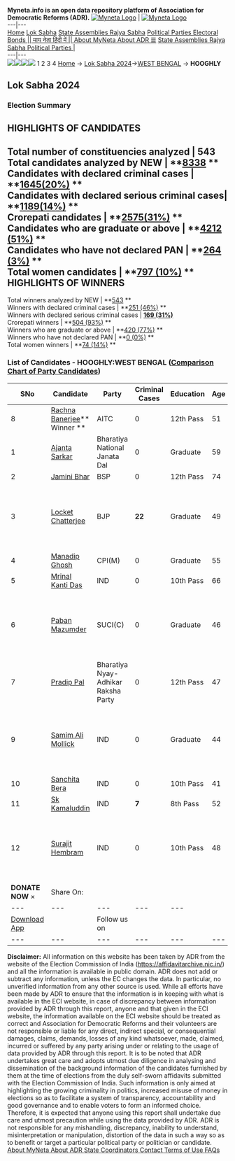 **Myneta.info is an open data repository platform of Association for Democratic Reforms (ADR).**
[![Myneta Logo](https://www.myneta.info/lib/img/myneta-logo.png)](https://www.myneta.info/) | [![Myneta Logo](https://www.myneta.info/lib/img/adr-logo.png)](https://adrindia.org)  
---|---  
[Home](https://www.myneta.info/) [Lok Sabha](https://www.myneta.info/#ls "Lok Sabha") [ State Assemblies ](https://www.myneta.info/#sa "State Assemblies") [Rajya Sabha](https://www.myneta.info/#rs "Rajya Sabha") [Political Parties ](https://www.myneta.info/party "Political Parties") [ Electoral Bonds ](https://www.myneta.info/electoral_bonds "Electoral Bonds") [ || माय नेता हिंदी में || ](https://translate.google.co.in/translate?prev=hp&hl=en&js=y&u=www.myneta.info&sl=en&tl=hi&history_state0=) [ About MyNeta ](https://adrindia.org/content/about-myneta) [ About ADR ](https://adrindia.org/about-adr/who-we-are) [☰](javascript:void\(0\))
[ State Assemblies ](https://www.myneta.info/#sa "State Assemblies") [ Rajya Sabha ](https://www.myneta.info/#rs "Rajya Sabha") [ Political Parties ](https://www.myneta.info/party "Political Parties")
|   
---|---  
![](https://www.myneta.info/lib/img/banner/banner-1.png)![](https://www.myneta.info/lib/img/banner/banner-2.png)![](https://www.myneta.info/lib/img/banner/banner-3.png)![](https://www.myneta.info/lib/img/banner/banner-4.png)
1  2  3  4 
[Home](https://www.myneta.info/) → [Lok Sabha 2024](https://www.myneta.info/LokSabha2024/)→[WEST BENGAL](https://www.myneta.info/LokSabha2024/index.php?action=show_constituencies&state_id=36) → **HOOGHLY**
### 
## Lok Sabha 2024
###  Election Summary 
HIGHLIGHTS OF CANDIDATES  
---  
Total number of constituencies analyzed |  543   
Total candidates analyzed by NEW | **[8338](https://www.myneta.info/LokSabha2024/index.php?action=summary&subAction=candidates_analyzed&sort=candidate#summary) **  
Candidates with declared criminal cases | **[1645(20%)](https://www.myneta.info/LokSabha2024/index.php?action=summary&subAction=crime&sort=candidate#summary) **  
Candidates with declared serious criminal cases| **[1189(14%)](https://www.myneta.info/LokSabha2024/index.php?action=summary&subAction=serious_crime&sort=candidate#summary) **  
Crorepati candidates | **[2575(31%)](https://www.myneta.info/LokSabha2024/index.php?action=summary&subAction=crorepati&sort=candidate#summary) **  
Candidates who are graduate or above | **[4212 (51%)](https://www.myneta.info/LokSabha2024/index.php?action=summary&subAction=education&sort=candidate#summary) **  
Candidates who have not declared PAN | **[264 (3%)](https://www.myneta.info/LokSabha2024/index.php?action=summary&subAction=without_pan&sort=candidate#summary) **  
Total women candidates | **[797 (10%)](https://www.myneta.info/LokSabha2024/index.php?action=summary&subAction=women_candidate&sort=candidate#summary) **  
HIGHLIGHTS OF WINNERS  
---  
Total winners analyzed by NEW | **[543](https://www.myneta.info/LokSabha2024/index.php?action=summary&subAction=winner_analyzed&sort=candidate#summary) **  
Winners with declared criminal cases | **[251 (46%)](https://www.myneta.info/LokSabha2024/index.php?action=summary&subAction=winner_crime&sort=candidate#summary) **  
Winners with declared serious criminal cases | **[169 (31%)](https://www.myneta.info/LokSabha2024/index.php?action=summary&subAction=winner_serious_crime&sort=candidate#summary)**  
Crorepati winners | **[504 (93%)](https://www.myneta.info/LokSabha2024/index.php?action=summary&subAction=winner_crorepati&sort=candidate#summary) **  
Winners who are graduate or above | **[420 (77%)](https://www.myneta.info/LokSabha2024/index.php?action=summary&subAction=winner_education&sort=candidate#summary) **  
Winners who have not declared PAN | **[0 (0%)](https://www.myneta.info/LokSabha2024/index.php?action=summary&subAction=winner_without_pan&sort=candidate#summary) **  
Total women winners | **[74 (14%)](https://www.myneta.info/LokSabha2024/index.php?action=summary&subAction=winner_women&sort=candidate#summary) **  
### List of Candidates - HOOGHLY:WEST BENGAL ([Comparison Chart of Party Candidates](https://www.myneta.info/LokSabha2024/comparisonchart.php?constituency_id=558))
SNo | Candidate| Party| Criminal Cases| Education| Age| Total Assets| Liabilities  
---|---|---|---|---|---|---|---  
8  | [Rachna Banerjee](https://www.myneta.info/LokSabha2024/candidate.php?candidate_id=7209)** Winner ** | AITC | 0 | 12th Pass| 51 | Rs 35,53,17,030 ~ 35 Crore+ | Rs 0 ~   
1  | [Ajanta Sarkar](https://www.myneta.info/LokSabha2024/candidate.php?candidate_id=7225) | Bharatiya National Janata Dal | 0 | Graduate| 59 | Rs 9,77,700 ~ 9 Lacs+ | Rs 16,938 ~ 16 Thou+  
2  | [Jamini Bhar](https://www.myneta.info/LokSabha2024/candidate.php?candidate_id=7210) | BSP | 0 | 12th Pass| 74 | Rs 11,77,426 ~ 11 Lacs+ | Rs 99,900 ~ 99 Thou+  
3  | [Locket Chatterjee](https://www.myneta.info/LokSabha2024/candidate.php?candidate_id=7208) | BJP | **22** | Graduate| 49 | ![](https://myneta.info/image_v2.php?myneta_folder=LokSabha2024&candidate_id=7208&col=ta) | ![](https://myneta.info/image_v2.php?myneta_folder=LokSabha2024&candidate_id=7208&col=lia)  
4  | [Manadip Ghosh](https://www.myneta.info/LokSabha2024/candidate.php?candidate_id=7207) | CPI(M) | 0 | Graduate| 55 | Rs 32,12,576 ~ 32 Lacs+ | Rs 0 ~   
5  | [Mrinal Kanti Das](https://www.myneta.info/LokSabha2024/candidate.php?candidate_id=7508) | IND | 0 | 10th Pass| 66 | Rs 10,28,700 ~ 10 Lacs+ | Rs 0 ~   
6  | [Paban Mazumder](https://www.myneta.info/LokSabha2024/candidate.php?candidate_id=7211) | SUCI(C) | 0 | Graduate| 46 | ![](https://myneta.info/image_v2.php?myneta_folder=LokSabha2024&candidate_id=7211&col=ta) | ![](https://myneta.info/image_v2.php?myneta_folder=LokSabha2024&candidate_id=7211&col=lia)  
7  | [Pradip Pal](https://www.myneta.info/LokSabha2024/candidate.php?candidate_id=7224) | Bharatiya Nyay-Adhikar Raksha Party | 0 | 12th Pass| 47 | Rs 1,72,000 ~ 1 Lacs+ | Rs 0 ~   
9  | [Samim Ali Mollick](https://www.myneta.info/LokSabha2024/candidate.php?candidate_id=7507) | IND | 0 | Graduate| 44 | ![](https://myneta.info/image_v2.php?myneta_folder=LokSabha2024&candidate_id=7507&col=ta) | ![](https://myneta.info/image_v2.php?myneta_folder=LokSabha2024&candidate_id=7507&col=lia)  
10  | [Sanchita Bera](https://www.myneta.info/LokSabha2024/candidate.php?candidate_id=7510) | IND | 0 | 10th Pass| 41 | Rs 5,30,000 ~ 5 Lacs+ | Rs 0 ~   
11  | [Sk Kamaluddin](https://www.myneta.info/LokSabha2024/candidate.php?candidate_id=7506) | IND | **7** | 8th Pass| 52 | Rs 80,000 ~ 80 Thou+ | Rs 0 ~   
12  | [Surajit Hembram](https://www.myneta.info/LokSabha2024/candidate.php?candidate_id=7509) | IND | 0 | 10th Pass| 48 | ![](https://myneta.info/image_v2.php?myneta_folder=LokSabha2024&candidate_id=7509&col=ta) | ![](https://myneta.info/image_v2.php?myneta_folder=LokSabha2024&candidate_id=7509&col=lia)  
|  **DONATE NOW** × |  Share On:  | [](https://api.whatsapp.com/send?text=https%3A%2F%2Fmyneta.info%2Fpunjab2022%2Findex.php%3Faction%3Dshow_constituencies%26state_id%3D19) | [](https://www.facebook.com/sharer/sharer.php?u=https%3A%2F%2Fmyneta.info%2Fpunjab2022%2Findex.php%3Faction%3Dshow_constituencies%26state_id%3D19) | [](https://twitter.com/share?url=https%3A%2F%2Fmyneta.info%2Fpunjab2022%2Findex.php%3Faction%3Dshow_constituencies%26state_id%3D19)  
---|---|---|---|---  
| [ Download App ](https://play.google.com/store/apps/details?id=com.webrosoft.myneta1&pcampaignid=pcampaignidMKT-Other-global-all-co-prtnr-py-PartBadge-Mar2515-1) | [](https://play.google.com/store/apps/details?id=com.webrosoft.myneta1&pcampaignid=pcampaignidMKT-Other-global-all-co-prtnr-py-PartBadge-Mar2515-1) |  Follow us on  | [](https://www.facebook.com/adrindia.org/) | [](https://twitter.com/adrspeaks) | [](https://groups.google.com/g/national-election-watch?hl=en&pli=1) | [](https://www.instagram.com/adrspeaks/) | [](https://www.youtube.com/user/adrspeaks) | [](https://sharechat.com/profile/adrspeaks)  
---|---|---|---|---|---|---|---|---  
**Disclaimer:** All information on this website has been taken by ADR from the website of the Election Commission of India (https://affidavitarchive.nic.in/) and all the information is available in public domain. ADR does not add or subtract any information, unless the EC changes the data. In particular, no unverified information from any other source is used. While all efforts have been made by ADR to ensure that the information is in keeping with what is available in the ECI website, in case of discrepancy between information provided by ADR through this report, anyone and that given in the ECI website, the information available on the ECI website should be treated as correct and Association for Democratic Reforms and their volunteers are not responsible or liable for any direct, indirect special, or consequential damages, claims, demands, losses of any kind whatsoever, made, claimed, incurred or suffered by any party arising under or relating to the usage of data provided by ADR through this report. It is to be noted that ADR undertakes great care and adopts utmost due diligence in analysing and dissemination of the background information of the candidates furnished by them at the time of elections from the duly self-sworn affidavits submitted with the Election Commission of India. Such information is only aimed at highlighting the growing criminality in politics, increased misuse of money in elections so as to facilitate a system of transparency, accountability and good governance and to enable voters to form an informed choice. Therefore, it is expected that anyone using this report shall undertake due care and utmost precaution while using the data provided by ADR. ADR is not responsible for any mishandling, discrepancy, inability to understand, misinterpretation or manipulation, distortion of the data in such a way so as to benefit or target a particular political party or politician or candidate. 
[ About MyNeta ](https://adrindia.org/content/about-myneta) [ About ADR ](https://adrindia.org/about-adr/who-we-are) [ State Coordinators ](https://adrindia.org/about-adr/state-coordinators) [ Contact ](https://adrindia.org/contact-us) [ Terms of Use ](https://adrindia.org/content/adr-terms-use) [ FAQs ](https://adrindia.org/content/faqs)
